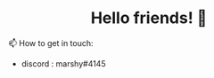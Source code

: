 <h1 align="center"> Hello friends! 👋 </h1>
<div align="center">
 </div>
 
 
 📫 How to get in touch:
   - discord : marshy#4145
 
